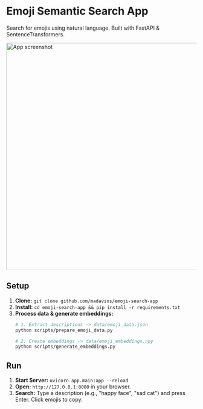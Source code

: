 # Emoji Semantic Search App

Search for emojis using natural language. Built with FastAPI & SentenceTransformers.

<img width="600" alt="App screenshot" src="https://github.com/user-attachments/assets/b8a23585-839c-4140-af11-74f330538ea9" />

## Setup

1.  **Clone:** `git clone github.com/madavins/emoji-search-app`
2.  **Install:** `cd emoji-search-app && pip install -r requirements.txt`
3.  **Process data & generate embeddings:**
    ```bash
    # 1. Extract descriptions -> data/emoji_data.json
    python scripts/prepare_emoji_data.py

    # 2. Create embeddings -> data/emoji_embeddings.npy
    python scripts/generate_embeddings.py
    ```

## Run

1.  **Start Server:** `uvicorn app.main:app --reload`
2.  **Open:** `http://127.0.0.1:8000` in your browser.
3.  **Search:** Type a description (e.g., "happy face", "sad cat") and press Enter. Click emojis to copy.